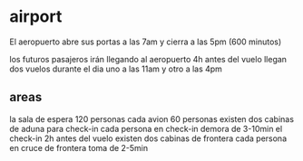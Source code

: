 # airport

El aeropuerto abre sus portas a las 7am y cierra a las 5pm (600 minutos)

los futuros pasajeros irán llegando al aeropuerto 4h antes del vuelo
llegan dos vuelos durante el dia uno a las 11am y otro a las 4pm

## areas
la sala de espera 120 personas
cada avion 60 personas
existen dos cabinas de aduna para check-in
cada persona en check-in demora de 3-10min
el check-in 2h antes del vuelo
existen dos cabinas de frontera
cada persona en cruce de frontera toma de 2-5min
